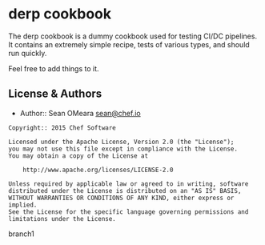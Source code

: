 derp cookbook
=============

The derp cookbook is a dummy cookbook used for testing CI/DC pipelines.
It contains an extremely simple recipe, tests of various types, and
should run quickly.

Feel free to add things to it.

License & Authors
-----------------
- Author:: Sean OMeara <sean@chef.io>

```text
Copyright:: 2015 Chef Software

Licensed under the Apache License, Version 2.0 (the "License");
you may not use this file except in compliance with the License.
You may obtain a copy of the License at

    http://www.apache.org/licenses/LICENSE-2.0

Unless required by applicable law or agreed to in writing, software
distributed under the License is distributed on an "AS IS" BASIS,
WITHOUT WARRANTIES OR CONDITIONS OF ANY KIND, either express or implied.
See the License for the specific language governing permissions and
limitations under the License.
```
branch1
